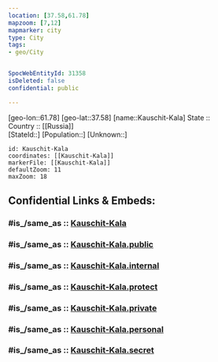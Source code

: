 ```yaml
---
location: [37.58,61.78] 
mapzoom: [7,12] 
mapmarker: city 
type: City
tags:
- geo/City


SpocWebEntityId: 31358
isDeleted: false
confidential: public

---
```

[geo-lon::61.78] 
[geo-lat::37.58] 
[name::Kauschit-Kala] 
State ::  
Country :: [[Russia]]  
[StateId::] 
[Population::] 
[Unknown::] 


```leaflet
id: Kauschit-Kala
coordinates: [[Kauschit-Kala]] 
markerFile: [[Kauschit-Kala]] 
defaultZoom: 11 
maxZoom: 18
```


## Confidential Links & Embeds: 

### #is_/same_as :: [Kauschit-Kala](/_Standards/Earth/Continent/Asia/Asia~Central/Turkmenistan/provinces~Turkmenistan/Mary/City/Kauschit-Kala.md) 

### #is_/same_as :: [Kauschit-Kala.public](/_public/Earth/Continent/Asia/Asia~Central/Turkmenistan/provinces~Turkmenistan/Mary/City/Kauschit-Kala.public.md) 

### #is_/same_as :: [Kauschit-Kala.internal](/_internal/Earth/Continent/Asia/Asia~Central/Turkmenistan/provinces~Turkmenistan/Mary/City/Kauschit-Kala.internal.md) 

### #is_/same_as :: [Kauschit-Kala.protect](/_protect/Earth/Continent/Asia/Asia~Central/Turkmenistan/provinces~Turkmenistan/Mary/City/Kauschit-Kala.protect.md) 

### #is_/same_as :: [Kauschit-Kala.private](/_private/Earth/Continent/Asia/Asia~Central/Turkmenistan/provinces~Turkmenistan/Mary/City/Kauschit-Kala.private.md) 

### #is_/same_as :: [Kauschit-Kala.personal](/_personal/Earth/Continent/Asia/Asia~Central/Turkmenistan/provinces~Turkmenistan/Mary/City/Kauschit-Kala.personal.md) 

### #is_/same_as :: [Kauschit-Kala.secret](/_secret/Earth/Continent/Asia/Asia~Central/Turkmenistan/provinces~Turkmenistan/Mary/City/Kauschit-Kala.secret.md)

